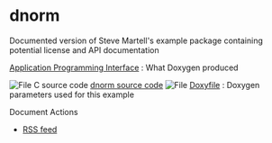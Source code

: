 #  dnorm

Documented version of Steve Martell's example package containing potential license and API documentation

[Application Programming Interface][1]
:  What Doxygen produced

![File C   source code][2] [dnorm source code][3]
![File][4] [Doxyfile][5]
:  Doxygen parameters used for this example

Document Actions

* [RSS feed][6]

[1]: dnorm/application-programming-interface.html
[2]: http://www.admb-project.org/cpp.png
[3]: dnorm/dnorm.cpp/view.html
[4]: http://www.admb-project.org/application.png
[5]: dnorm/dnorm.doxyfile/view.html
[6]: dnorm/RSS ""
